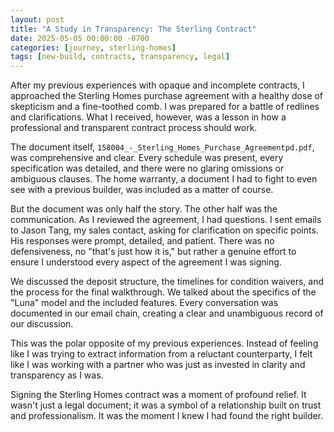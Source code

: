 ```yaml
---
layout: post
title: "A Study in Transparency: The Sterling Contract"
date: 2025-05-05 00:00:00 -0700
categories: [journey, sterling-homes]
tags: [new-build, contracts, transparency, legal]
---
```


After my previous experiences with opaque and incomplete contracts, I approached the Sterling Homes purchase agreement with a healthy dose of skepticism and a fine-toothed comb. I was prepared for a battle of redlines and clarifications. What I received, however, was a lesson in how a professional and transparent contract process should work.

The document itself, `158004_-_Sterling_Homes_Purchase_Agreementpd.pdf`, was comprehensive and clear. Every schedule was present, every specification was detailed, and there were no glaring omissions or ambiguous clauses. The home warranty, a document I had to fight to even see with a previous builder, was included as a matter of course.

But the document was only half the story. The other half was the communication. As I reviewed the agreement, I had questions. I sent emails to Jason Tang, my sales contact, asking for clarification on specific points. His responses were prompt, detailed, and patient. There was no defensiveness, no "that's just how it is," but rather a genuine effort to ensure I understood every aspect of the agreement I was signing.

We discussed the deposit structure, the timelines for condition waivers, and the process for the final walkthrough. We talked about the specifics of the "Luna" model and the included features. Every conversation was documented in our email chain, creating a clear and unambiguous record of our discussion.

This was the polar opposite of my previous experiences. Instead of feeling like I was trying to extract information from a reluctant counterparty, I felt like I was working with a partner who was just as invested in clarity and transparency as I was.

Signing the Sterling Homes contract was a moment of profound relief. It wasn't just a legal document; it was a symbol of a relationship built on trust and professionalism. It was the moment I knew I had found the right builder.
